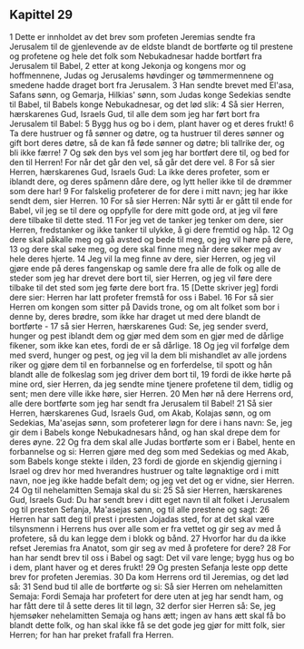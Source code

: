 ## Kapittel 29

1 Dette er innholdet av det brev som profeten Jeremias sendte fra Jerusalem til de gjenlevende av de eldste blandt de bortførte og til prestene og profetene og hele det folk som Nebukadnesar hadde bortført fra Jerusalem til Babel,
2 etter at kong Jekonja og kongens mor og hoffmennene, Judas og Jerusalems høvdinger og tømmermennene og smedene hadde draget bort fra Jerusalem.
3 Han sendte brevet med El'asa, Safans sønn, og Gemarja, Hilkias' sønn, som Judas konge Sedekias sendte til Babel, til Babels konge Nebukadnesar, og det lød slik:
4 Så sier Herren, hærskarenes Gud, Israels Gud, til alle dem som jeg har ført bort fra Jerusalem til Babel:
5 Bygg hus og bo i dem, plant haver og et deres frukt!
6 Ta dere hustruer og få sønner og døtre, og ta hustruer til deres sønner og gift bort deres døtre, så de kan få føde sønner og døtre; bli tallrike der, og bli ikke færre!
7 Og søk den bys vel som jeg har bortført dere til, og bed for den til Herren! For når det går den vel, så går det dere vel.
8 For så sier Herren, hærskarenes Gud, Israels Gud: La ikke deres profeter, som er iblandt dere, og deres spåmenn dåre dere, og lytt heller ikke til de drømmer som dere har!
9 For falskelig profeterer de for dere i mitt navn; jeg har ikke sendt dem, sier Herren.
10 For så sier Herren: Når sytti år er gått til ende for Babel, vil jeg se til dere og oppfylle for dere mitt gode ord, at jeg vil føre dere tilbake til dette sted.
11 For jeg vet de tanker jeg tenker om dere, sier Herren, fredstanker og ikke tanker til ulykke, å gi dere fremtid og håp.
12 Og dere skal påkalle meg og gå avsted og bede til meg, og jeg vil høre på dere,
13 og dere skal søke meg, og dere skal finne meg når dere søker meg av hele deres hjerte.
14 Jeg vil la meg finne av dere, sier Herren, og jeg vil gjøre ende på deres fangenskap og samle dere fra alle de folk og alle de steder som jeg har drevet dere bort til, sier Herren, og jeg vil føre dere tilbake til det sted som jeg førte dere bort fra.
15 [Dette skriver jeg] fordi dere sier: Herren har latt profeter fremstå for oss i Babel.
16 For så sier Herren om kongen som sitter på Davids trone, og om alt folket som bor i denne by, deres brødre, som ikke har draget ut med dere blandt de bortførte -
17 så sier Herren, hærskarenes Gud: Se, jeg sender sverd, hunger og pest iblandt dem og gjør med dem som en gjør med de dårlige fikener, som ikke kan etes, fordi de er så dårlige.
18 Og jeg vil forfølge dem med sverd, hunger og pest, og jeg vil la dem bli mishandlet av alle jordens riker og gjøre dem til en forbannelse og en forferdelse, til spott og hån blandt alle de folkeslag som jeg driver dem bort til,
19 fordi de ikke hørte på mine ord, sier Herren, da jeg sendte mine tjenere profetene til dem, tidlig og sent; men dere ville ikke høre, sier Herren.
20 Men hør nå dere Herrens ord, alle dere bortførte som jeg har sendt fra Jerusalem til Babel!
21 Så sier Herren, hærskarenes Gud, Israels Gud, om Akab, Kolajas sønn, og om Sedekias, Ma'asejas sønn, som profeterer løgn for dere i hans navn: Se, jeg gir dem i Babels konge Nebukadnesars hånd, og han skal drepe dem for deres øyne.
22 Og fra dem skal alle Judas bortførte som er i Babel, hente en forbannelse og si: Herren gjøre med deg som med Sedekias og med Akab, som Babels konge stekte i ilden,
23 fordi de gjorde en skjendig gjerning i Israel og drev hor med hverandres hustruer og talte løgnaktige ord i mitt navn, noe jeg ikke hadde befalt dem; og jeg vet det og er vidne, sier Herren.
24 Og til nehelamitten Semaja skal du si:
25 Så sier Herren, hærskarenes Gud, Israels Gud: Du har sendt brev i ditt eget navn til alt folket i Jerusalem og til presten Sefanja, Ma'asejas sønn, og til alle prestene og sagt:
26 Herren har satt deg til prest i presten Jojadas sted, for at det skal være tilsynsmenn i Herrens hus over alle som er fra vettet og gir seg av med å profetere, så du kan legge dem i blokk og bånd.
27 Hvorfor har du da ikke refset Jeremias fra Anatot, som gir seg av med å profetere for dere?
28 For han har sendt brev til oss i Babel og sagt: Det vil vare lenge; bygg hus og bo i dem, plant haver og et deres frukt!
29 Og presten Sefanja leste opp dette brev for profeten Jeremias.
30 Da kom Herrens ord til Jeremias, og det lød så:
31 Send bud til alle de bortførte og si: Så sier Herren om nehelamitten Semaja: Fordi Semaja har profetert for dere uten at jeg har sendt ham, og har fått dere til å sette deres lit til løgn,
32 derfor sier Herren så: Se, jeg hjemsøker nehelamitten Semaja og hans ætt; ingen av hans ætt skal få bo blandt dette folk, og han skal ikke få se det gode jeg gjør for mitt folk, sier Herren; for han har preket frafall fra Herren.
